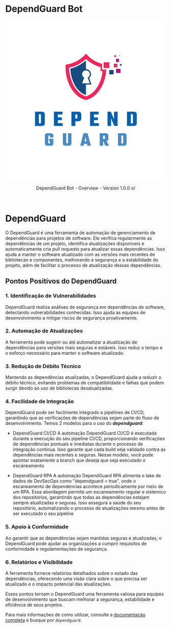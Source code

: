 # DependGuard Bot

<div align="center">

![Dependguard Bot - ](imgs/dependguard_logo.png "Dependguard Bot - Overview")

<p>DependGuard Bot - Overview - Version 1.0.0 o/</p>
</div>
<br>

# DependGuard

O DependGuard é uma ferramenta de automação de gerenciamento de dependências para projetos de software. Ele verifica regularmente as dependências de um projeto, identifica atualizações disponíveis e automaticamente cria pull requests para atualizar essas dependências. Isso ajuda a manter o software atualizado com as versões mais recentes de bibliotecas e componentes, melhorando a segurança e a estabilidade do projeto, além de facilitar o processo de atualização dessas dependências.


## Pontos Positivos do DependGuard

### 1. Identificação de Vulnerabilidades
DependGuard realiza análises de segurança em dependências de software, detectando vulnerabilidades conhecidas. Isso ajuda as equipes de desenvolvimento a mitigar riscos de segurança proativamente.

### 2. Automação de Atualizações
A ferramenta pode sugerir ou até automatizar a atualização de dependências para versões mais seguras e estáveis. Isso reduz o tempo e o esforço necessário para manter o software atualizado.

### 3. Redução de Débito Técnico
Mantendo as dependências atualizadas, o DependGuard ajuda a reduzir o débito técnico, evitando problemas de compatibilidade e falhas que podem surgir devido ao uso de bibliotecas desatualizadas.

### 4. Facilidade de Integração
DependGuard pode ser facilmente integrado a pipelines de CI/CD, garantindo que as verificações de dependências sejam parte do fluxo de desenvolvimento. 
Temos 2 modelos para o uso do <b><i>dependguard</i></b>:
- DependGuard CI/CD
    A automação DependGuard CI/CD é executada durante a execução do seu pipeline CI/CD, proporcionando verificações de dependências pontuais e imediatas durante o processo de integração contínua. Isso garante que cada build seja validado contra as dependências mais recentes e seguras. Nesse modelo, você pode apontar exatamente a branch que deseja que seja executado o escaneamento

- DependGuard RPA
    A automação DependGuard RPA alimenta o lake de dados de DevSecOps como "dependguard = true", onde o escaneamento de dependencias acontece periodicamente por meio de um RPA. Essa abordagem permite um escaneamento regular e sistemico dos repositórios, garantindo que todas as dependências estejam sempre atualizadas e seguras. Isso assegura a saúde do seu repositório, automatizando o processo de atualizações mesmo antes de ser executado o seu pipeline

### 5. Apoio à Conformidade
Ao garantir que as dependências sejam mantidas seguras e atualizadas, o DependGuard pode ajudar as organizações a cumprir requisitos de conformidade e regulamentações de segurança.

### 6. Relatórios e Visibilidade
A ferramenta fornece relatórios detalhados sobre o estado das dependências, oferecendo uma visão clara sobre o que precisa ser atualizado e o impacto potencial das atualizações.

Esses pontos tornam o DependGuard uma ferramenta valiosa para equipes de desenvolvimento que buscam melhorar a segurança, estabilidade e eficiência de seus projetos.

Para mais informações de como utilizar, consulte a [documentação completa](pipelines.md) e busque por `dependguard`.